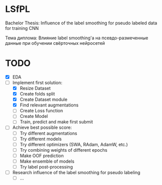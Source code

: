 # LSfPL
Bachelor Thesis: Influence of the label smoothing for pseudo labeled data for training CNN  

Тема диплома: Влияние label smoothing'а на псевдо-размеченные данные при обучении свёрточных нейросетей

# TODO

- [x] EDA
- [ ] Implement first solution:
  - [x] Resize Dataset
  - [x] Create folds split
  - [x] Create Dataset module 
  - [x] Find relevant augmentations
  - [ ] Create Loss function 
  - [ ] Create Model
  - [ ] Train, predict and make first submit
- [ ] Achieve best possible score:
  - [ ] Try different augmentations
  - [ ] Try different models 
  - [ ] Try different optimizers (SWA, RAdam, AdamW, etc.)
  - [ ] Try combining weights of different epochs 
  - [ ] Make OOF prediction 
  - [ ] Make ensemble of models
  - [ ] Try label post-processing 
- [ ] Research influence of the label smoothing for pseudo labeling
  - [ ] ...